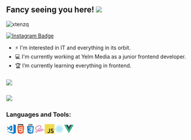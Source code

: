 ## Fancy seeing you here! <img src="https://raw.githubusercontent.com/aemmadi/aemmadi/master/wave.gif" width="30px">
<p align="left"> <img src="https://komarev.com/ghpvc/?username=djmarvels&label=Profile%20views&color=0e75b6&style=flat" alt="xtenzq" /> </p>

[![Instagram Badge](https://img.shields.io/badge/-tvoydrugvalera-purple?style=flat-square&logo=instagram&logoColor=white&link=https://instagram.com/tvoydrugvalera/)](https://instagram.com/tvoydrugvalera)

- ⚡ I'm interested in IT and everything in its orbit.
- 💻 I'm currently working at Yelm Media as a junior frontend developer.
- 🏆 I’m currently learning everything in frontend.


### 

![](https://github-readme-stats.vercel.app/api?username=djmarvels&count_private=true&hide=contribs,stars&theme=vue-dark&show_icons=true)

###

![](https://github-readme-stats.vercel.app/api/top-langs/?username=djmarvels&count_private=true&theme=vue-dark&show_icons=true)

### Languages and Tools:

<img align="left" alt="Visual Studio Code" width="26px" src="https://raw.githubusercontent.com/github/explore/80688e429a7d4ef2fca1e82350fe8e3517d3494d/topics/visual-studio-code/visual-studio-code.png" />
<img align="left" alt="HTML5" width="26px" src="https://raw.githubusercontent.com/github/explore/80688e429a7d4ef2fca1e82350fe8e3517d3494d/topics/html/html.png" />
<img align="left" alt="CSS3" width="26px" src="https://raw.githubusercontent.com/github/explore/80688e429a7d4ef2fca1e82350fe8e3517d3494d/topics/css/css.png" />
<img align="left" alt="Sass" width="26px" src="https://raw.githubusercontent.com/github/explore/80688e429a7d4ef2fca1e82350fe8e3517d3494d/topics/sass/sass.png" />
<img align="left" alt="JavaScript" width="26px" src="https://raw.githubusercontent.com/github/explore/80688e429a7d4ef2fca1e82350fe8e3517d3494d/topics/javascript/javascript.png" />
<img align="left" alt="React" width="26px" src="https://raw.githubusercontent.com/github/explore/80688e429a7d4ef2fca1e82350fe8e3517d3494d/topics/react/react.png" />
<img align="left" alt="Vue" width="26px" src="https://raw.githubusercontent.com/github/explore/80688e429a7d4ef2fca1e82350fe8e3517d3494d/topics/vue/vue.png" />
